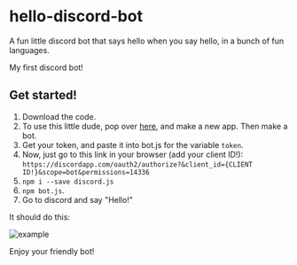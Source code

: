 # hello-discord-bot

A fun little discord bot that says hello when you say hello, in a bunch of fun languages.

My first discord bot!

## Get started!

1. Download the code.
2. To use this little dude, pop over [here](https://discordapp.com/developers/applications/), and make a new app. Then make a bot.
3. Get your token, and paste it into bot.js for the variable `token`.
4. Now, just go to this link in your browser (add your client ID!):  
`https://discordapp.com/oauth2/authorize?&client_id={CLIENT ID!}&scope=bot&permissions=14336`  
5. `npm i --save discord.js`
6. `npm bot.js`.
7. Go to discord and say "Hello!"

It should do this:

![example](https://github.com/iamtheyammer/hello-discord-bot/tree/master/Example.png)

Enjoy your friendly bot!
